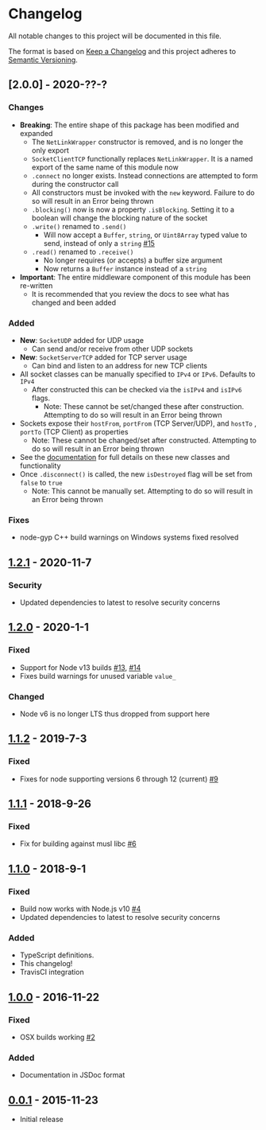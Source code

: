 # Changelog
All notable changes to this project will be documented in this file.

The format is based on [Keep a Changelog]
and this project adheres to [Semantic Versioning].

## [2.0.0] - 2020-??-?
### Changes
- **Breaking**: The entire shape of this package has been modified and expanded
  - The `NetLinkWrapper` constructor is removed, and is no longer the only
    export
  - `SocketClientTCP` functionally replaces `NetLinkWrapper`. It is a
  named export of the same name of this module now
  - `.connect` no longer exists. Instead connections are attempted to form
  during the constructor call
  - All constructors must be invoked with the `new` keyword. Failure to do so
  will result in an Error being thrown
  - `.blocking()` now is now a property `.isBlocking`. Setting it to a boolean
  will change the blocking nature of the socket
  - `.write()` renamed to `.send()`
    - Will now accept a `Buffer`, `string`, or `Uint8Array` typed value to send,
      instead of only a `string` [#15]
  - `.read()` renamed to `.receive()`
    - No longer requires (or accepts) a buffer size argument
    - Now returns a `Buffer` instance instead of a `string`
- **Important**: The entire middleware component of this module has been
  re-written
  - It is recommended that you review the docs to see what has changed and been
    added

### Added
- **New**: `SocketUDP` added for UDP usage
  - Can send and/or receive from other UDP sockets
- **New**: `SocketServerTCP` added for TCP server usage
  - Can bind and listen to an address for new TCP clients
- All socket classes can be manually specified to `IPv4` or `IPv6`. Defaults
  to `IPv4`
  - After constructed this can be checked via the `isIPv4` and `isIPv6` flags.
    - Note: These cannot be set/changed these after construction. Attempting to
      do so will result in an Error being thrown
- Sockets expose their `hostFrom`, `portFrom` (TCP Server/UDP), and `hostTo`
  , `portTo` (TCP Client) as properties
  - Note: These cannot be changed/set after constructed. Attempting to do so
    will result in an Error being thrown
- See the [documentation] for full details on these new classes and
functionality
- Once `.disconnect()` is called, the new `isDestroyed` flag will be set from
  `false` to `true`
  - Note: This cannot be manually set. Attempting to do so will result in an
    Error being thrown

### Fixes
- node-gyp C++ build warnings on Windows systems fixed resolved

## [1.2.1] - 2020-11-7
### Security
- Updated dependencies to latest to resolve security concerns

## [1.2.0] - 2020-1-1
### Fixed
- Support for Node v13 builds [#13], [#14]
- Fixes build warnings for unused variable `value_`
### Changed
- Node v6 is no longer LTS thus dropped from support here

## [1.1.2] - 2019-7-3
### Fixed
- Fixes for node supporting versions 6 through 12 (current) [#9]

## [1.1.1] - 2018-9-26
### Fixed
- Fix for building against musl libc [#6]

## [1.1.0] - 2018-9-1
### Fixed
- Build now works with Node.js v10 [#4]
- Updated dependencies to latest to resolve security concerns

### Added
- TypeScript definitions.
- This changelog!
- TravisCI integration

## [1.0.0] - 2016-11-22
### Fixed
- OSX builds working [#2]

### Added
- Documentation in JSDoc format

## [0.0.1] - 2015-11-23
- Initial release

[#15]: https://github.com/JacobFischer/netlinkwrapper/issues/15
[#14]: https://github.com/JacobFischer/netlinkwrapper/pull/14
[#13]: https://github.com/JacobFischer/netlinkwrapper/pull/13
[#9]: https://github.com/JacobFischer/netlinkwrapper/pull/9
[#6]: https://github.com/JacobFischer/netlinkwrapper/pull/6
[#4]: https://github.com/JacobFischer/netlinkwrapper/pull/4
[#2]: https://github.com/JacobFischer/netlinkwrapper/pull/2

[1.2.1]: https://github.com/JacobFischer/netlinkwrapper/releases/tag/v1.2.1
[1.2.0]: https://github.com/JacobFischer/netlinkwrapper/releases/tag/v1.2.0
[1.1.2]: https://github.com/JacobFischer/netlinkwrapper/releases/tag/v1.1.2
[1.1.1]: https://github.com/JacobFischer/netlinkwrapper/releases/tag/v1.1.1
[1.1.0]: https://github.com/JacobFischer/netlinkwrapper/releases/tag/v1.1.0
[1.0.0]: https://github.com/JacobFischer/netlinkwrapper/releases/tag/v1.0.0
[0.0.1]: https://github.com/JacobFischer/netlinkwrapper/releases/tag/v0.0.1

[documentation]: https://jacobfischer.github.io/netlinkwrapper/

[Keep a Changelog]: http://keepachangelog.com/en/1.0.0/
[Semantic Versioning]: http://semver.org/spec/v2.0.0.html
